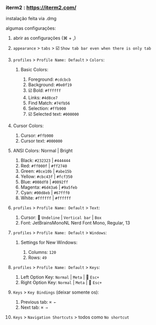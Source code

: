 ### iterm2 : https://iterm2.com/

instalação feita via .dmg 

algumas configurações:
1. abrir as configurações (⌘ + ,)
2. `appearance` > `tabs` > :ballot_box_with_check: `Show tab bar even when there is only tab`
3. `profiles` > `Profile Name: Default` > `Colors`:
 
   1. Basic Colors:

       1. Foreground: `#cdcbcb`
       2. Background: `#0e0f19`
       3. :ballot_box_with_check: Bold: `#ffffff`
       4. Links: `#4d8ce7`
       5. Find Match: `#74fb56`
       6. Selection: `#ffb900`
       7. :ballot_box_with_check: Selected text: `#000000`

  2. Cursor Colors:

      1. Cursor: `#ffb900`
      2. Cursor text: `#000000`

  3. ANSI Colors: Normal | Bright
  
      1. Black: `#232323` | `#444444`
      2. Red: `#ff000f` | `#ff2740`
      3. Green: `#8ce10b` | `#abe15b`
      4. Yellow: `#cbc43f` | `#fcf350`
      5. Blue: `#008df8` | `#0092ff`
      6. Magenta: `#6d43a6` | `#9a5feb`
      7. Cyan: `#00d8eb` | `#67fff0`
      8. White: `#ffffff` | `#ffffff`

4. `profiles` > `Profile Name: Default` > `Text`:

   1. Cursor: :radio_button: `Undeline` | `Vertical bar` | `Box`
   2. Font: JetBrainsMonoNL Nerd Font Mono, Regular, 13

5. `profiles` > `Profile Name: Default` > `Windows`:

   1. Settings for New Windows:

      1. Columns: `120`
      2. Rows: `49`

6. `profiles` > `Profile Name: Default` > `Keys`:

   1. Left Option Key: `Normal` | `Meta` | :radio_button: `Esc+`
   2. Right Option Key: `Normal` | `Meta` | :radio_button: `Esc+`

7. `Keys` > `Key Bindings` (deixar somente os):

   1. Previous tab: `⌘ ←`
   2. Next tab: `⌘ →`

8. `Keys` > `Navigation Shortcuts` >  todos como `No shortcut`
